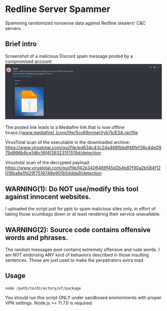 # Redline Server Spammer
Spamming randomized nonsense data against Redline stealers' C&amp;C servers.  

## Brief intro
Screenshot of a malicious Discord spam message posted by a compromised account:  
![Discord spam](screenshots/img01.png)  

The posted link leads to a Mediafire link that is now offline  
hxxps://www.mediafire[.]com/file/5cv89nrmer0yb7k/ESA.rar/file  

VirusTotal scan of the executable in the downloaded archive:  
https://www.virustotal.com/gui/file/ed834c43c24a468fbbdf46fef36c44e0979d996b8ce1d6c16f4f39323151519d/detection
  
Virustotal scan of the decrypted payload:  
https://www.virustotal.com/gui/file/f42e3406469f45d2b4b87f90a2b584f12018ba8e1fd29f7518748e901b5ddda9/detection
  
## WARNING(1): Do NOT use/modify this tool against innocent websites.
I uploaded the script just for ppls to spam malicious sites only, in effort of taking those scumbags down or at least rendering their service unavailable.
  
## WARNING(2): Source code contains offensive words and phrases.
The random messages pool contains extremely offensive and rude words. I am NOT endorsing ANY kind of behaviors described in those insulting sentences. Those are just used to make the perpetrators extra mad.  
  
## Usage
`node /path/to/directory/of/package`  
  
You should run this script ONLY under sandboxed environments with proper VPN settings. Node.js >= 11.7.0 is required.
